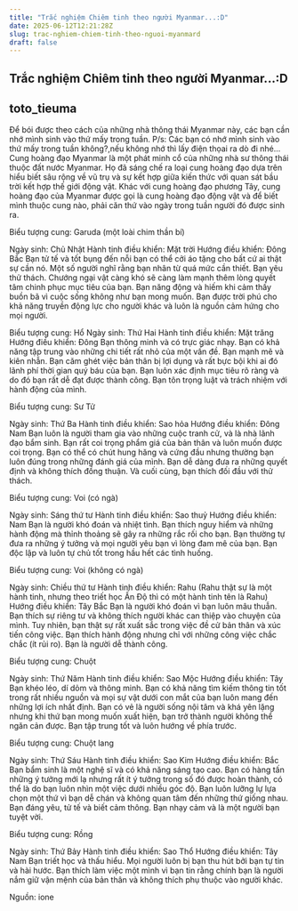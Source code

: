 ```yaml
---
title: "Trắc nghiệm Chiêm tinh theo người Myanmar...:D"
date: 2025-06-12T12:21:28Z
slug: trac-nghiem-chiem-tinh-theo-nguoi-myanmard
draft: false
---
```


## Trắc nghiệm Chiêm tinh theo người Myanmar...:D

## toto_tieuma

Để bói được theo cách của những nhà thông thái Myanmar này, các bạn cần nhớ mình sinh vào thứ mấy trong tuần.
P/s: Các bạn có nhớ mình sinh vào thứ mấy trong tuần không?,nếu không nhớ thì lấy điện thọai ra dò đi nhé... 
Cung hoàng đạo Myanmar là một phát minh cổ của những nhà sư thông thái thuộc đất nước Myanmar. Họ đã sáng chế ra loại cung hoàng đạo dựa trên hiểu biết sâu rộng về vũ trụ và sự kết hợp giữa kiến thức với quan sát bầu trời kết hợp thế giới động vật. Khác với cung hoàng đạo phương Tây, cung hoàng đạo của Myanmar được gọi là cung hoàng đạo động vật và để biết mình thuộc cung nào, phải căn thứ vào ngày trong tuần người đó được sinh ra.

Biểu tượng cung: Garuda (một loài chim thần bí)
  
 
         
Ngày sinh: Chủ Nhật
Hành tinh điều khiển: Mặt trời
Hướng điều khiển: Đông Bắc
Bạn tử tế và tốt bụng đến nỗi bạn có thể cởi áo tặng cho bất cứ ai thật sự cần nó. Một số người nghĩ rằng bạn nhân từ quá mức cần thiết. Bạn yêu thử thách. Chướng ngại vật càng khó sẽ càng làm mạnh thêm lòng quyết tâm chinh phục mục tiêu của bạn. Bạn năng động và hiếm khi cảm thấy buồn bã vì cuộc sống không như bạn mong muốn. Bạn được trời phú cho khả năng truyền động lực cho người khác và luôn là nguồn cảm hứng cho mọi người.
 

Biểu tượng cung: Hổ
   Ngày sinh: Thứ Hai
Hành tinh điều khiển: Mặt trăng
Hướng điều khiển: Đông
Bạn thông minh và có trực giác nhạy. Bạn có khả năng tập trung vào những chi tiết rất nhỏ của một vấn đề. Bạn mạnh mẽ và kiên nhẫn. Bạn căm ghét việc bản thân bị lợi dụng và rất bực bội khi ai đó lãnh phí thời gian quý báu của bạn. Bạn luôn xác định mục tiêu rõ ràng và do đó bạn rất dễ đạt được thành công. Bạn tôn trọng luật và trách nhiệm với hành động của mình. 

Biểu tượng cung: Sư Tử
   
Ngày sinh: Thứ Ba 
Hành tinh điều khiển: Sao hỏa 
Hướng điều khiển: Đông Nam 
Bạn luôn là người tham gia vào những cuộc tranh cử, và là nhà lãnh đạo bẩm sinh. Bạn rất coi trọng phẩm giá của bản thân và luôn muốn được coi trọng. Bạn có thể có chút hung hăng và cứng đầu nhưng thường bạn luôn đúng trong những đánh giá của mình. Bạn dễ dàng đưa ra những quyết định và không thích đồng thuận. Và cuối cùng, bạn thích đối đầu với thử thách. 

Biểu tượng cung: Voi (có ngà)

   
Ngày sinh: Sáng thứ tư 
Hành tinh điều khiển: Sao thuỷ 
Hướng điều khiển: Nam 
Bạn là người khó đoán và nhiệt tình. Bạn thích nguy hiểm và những hành động mà thỉnh thoảng sẽ gây ra những rắc rối cho bạn. Bạn thường tự đưa ra những ý tưởng và mọi người yêu bạn vì lòng đam mê của bạn. Bạn độc lập và luôn tự chủ tốt trong hầu hết các tình huống. 

Biểu tượng cung: Voi (không có ngà)

         
Ngày sinh: Chiều thứ tư 
Hành tinh điều khiển: Rahu (Rahu thật sự là một hành tinh, nhưng theo triết học Ấn Độ thì có một hành tinh tên là Rahu) 
Hướng điều khiển: Tây Bắc 
Bạn là người khó đoán vì bạn luôn mâu thuẫn. Bạn thích sự riêng tư và không thích người khác can thiệp vào chuyện của mình. Tuy nhiên, bạn thật sự rất xuất sắc trong việc đề cử bản thân và xúc tiến công việc. Bạn thích hành động nhưng chỉ với những công việc chắc chắc (ít rủi ro). Bạn là người dễ thành công. 

Biểu tượng cung: Chuột

    
Ngày sinh: Thứ Năm 
Hành tinh điều khiển: Sao Mộc 
Hướng điều khiển: Tây 
Bạn khéo léo, dí dỏm và thông minh. Bạn có khả năng tìm kiếm thông tin tốt trong rất nhiều nguồn và mọi sự vật dưới con mắt của bạn luôn mang đến những lợi ích nhất định. Bạn có vẻ là người sống nội tâm và khá yên lặng nhưng khi thứ bạn mong muốn xuất hiện, bạn trở thành người không thể ngăn cản được. Bạn tập trung tốt và luôn hướng về phía trước. 

Biểu tượng cung: Chuột lang

    
Ngày sinh: Thứ Sáu
Hành tinh điều khiển: Sao Kim
Hướng điều khiển: Bắc
Bạn bẩm sinh là một nghệ sĩ và có khả năng sáng tạo cao. Bạn có hàng tấn những ý tưởng mới lạ nhưng rất ít ý tưởng trong số đó được hoàn thành, có thể là do bạn luôn nhìn một việc dưới nhiều góc độ. Bạn luôn lưỡng lự lựa chọn một thứ vì bạn dễ chán và không quan tâm đến những thứ giống nhau. Bạn đáng yêu, tử tế và biết cảm thông. Bạn nhạy cảm và là một người bạn tuyệt vời.

Biểu tượng cung: Rồng

   
Ngày sinh: Thứ Bảy
Hành tinh điều khiển: Sao Thổ
Hướng điều khiển: Tây Nam
Bạn triết học và thấu hiểu. Mọi người luôn bị bạn thu hút bởi bạn tự tin và hài hước. Bạn thích làm việc một mình vì bạn tin rằng chính bạn là người nắm giữ vận mệnh của bản thân và không thích phụ thuộc vào người khác.
 
Nguồn: ione